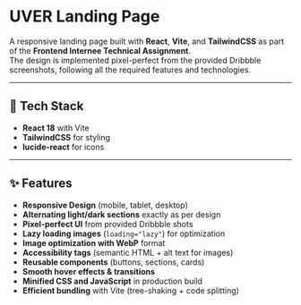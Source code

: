 # UVER Landing Page

A responsive landing page built with **React**, **Vite**, and **TailwindCSS** as part of the **Frontend Internee Technical Assignment**.  
The design is implemented pixel-perfect from the provided Dribbble screenshots, following all the required features and technologies.

---

## 🚀 Tech Stack
- **React 18** with Vite  
- **TailwindCSS** for styling  
- **lucide-react** for icons  
---

## ✨ Features
- **Responsive Design** (mobile, tablet, desktop)  
- **Alternating light/dark sections** exactly as per design  
- **Pixel-perfect UI** from provided Dribbble shots  
- **Lazy loading images** (`loading="lazy"`) for optimization  
- **Image optimization with WebP** format  
- **Accessibility tags** (semantic HTML + alt text for images)  
- **Reusable components** (buttons, sections, cards)  
- **Smooth hover effects & transitions**  
- **Minified CSS and JavaScript** in production build  
- **Efficient bundling** with Vite (tree-shaking + code splitting)  

